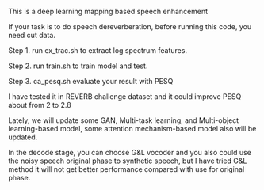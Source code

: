 This is a deep learning mapping based speech enhancement

If your task is to do speech dereverberation, before running this code, you need cut data. 

Step 1. run ex_trac.sh to extract log spectrum features.

Step 2. run train.sh to train model and test.

Step 3. ca_pesq.sh evaluate your result with PESQ

I have tested it in REVERB challenge dataset and it could improve PESQ about from 2 to 2.8

Lately, we will update some GAN, Multi-task learning, and Multi-object learning-based model, some attention mechanism-based model also will be updated.

In the decode stage, you can choose G&L vocoder and you also could use the noisy speech original phase to synthetic speech, but I have tried G&L method it will not get better performance compared with use for original phase.
